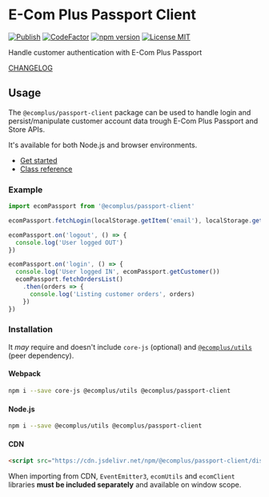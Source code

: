 # E-Com Plus Passport Client

[![Publish](https://github.com/ecomplus/passport-client/workflows/Publish/badge.svg)](https://github.com/ecomplus/passport-client/actions?workflow=Publish) [![CodeFactor](https://www.codefactor.io/repository/github/ecomplus/passport-client/badge)](https://www.codefactor.io/repository/github/ecomplus/passport-client) [![npm version](https://img.shields.io/npm/v/@ecomplus/passport-client.svg)](https://www.npmjs.org/@ecomplus/passport-client) [![License MIT](https://img.shields.io/badge/License-MIT-yellow.svg)](https://opensource.org/licenses/MIT)

Handle customer authentication with E-Com Plus Passport

[CHANGELOG](https://github.com/ecomplus/passport-client/blob/master/CHANGELOG.md)

## Usage

The `@ecomplus/passport-client` package can be used to handle login and persist/manipulate customer account data trough E-Com Plus Passport and Store APIs.

It's available for both Node.js and browser environments.

- [Get started](http://developers.e-com.plus/passport-client/module-@ecomplus_passport-client.html)
- [Class reference](http://developers.e-com.plus/passport-client/EcomPassport.html)

### Example

```js
import ecomPassport from '@ecomplus/passport-client'

ecomPassport.fetchLogin(localStorage.getItem('email'), localStorage.getItem('doc_number'))

ecomPassport.on('logout', () => {
  console.log('User logged OUT')
})

ecomPassport.on('login', () => {
  console.log('User logged IN', ecomPassport.getCustomer())
  ecomPassport.fetchOrdersList()
    .then(orders => {
      console.log('Listing customer orders', orders)
    })
})
```

### Installation

It _may_ require and doesn't include `core-js` (optional) and [`@ecomplus/utils`](https://developers.e-com.plus/utils/) (peer dependency).

#### Webpack

```bash
npm i --save core-js @ecomplus/utils @ecomplus/passport-client
```

#### Node.js

```bash
npm i --save @ecomplus/utils @ecomplus/passport-client
```

#### CDN

```html
<script src="https://cdn.jsdelivr.net/npm/@ecomplus/passport-client/dist/ecom-passport.var.min.js"></script>
```

When importing from CDN, `EventEmitter3`, `ecomUtils` and `ecomClient` libraries **must be included separately** and available on window scope.
